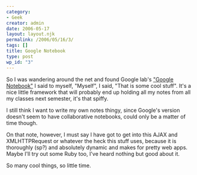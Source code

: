 ```yaml
---
category:
- Geek
creator: admin
date: 2006-05-17
layout: layout.njk
permalink: /2006/05/16/3/
tags: []
title: Google Notebook
type: post
wp_id: "3"
---
```


So I was wandering around the net and found Google lab's ["Google Notebook"](http://www.google.com/notebook/)
I said to myself, "Myself", I said, "That is some cool stuff".  It's a nice little framework that will probably end up holding all my notes from all my classes next semester, it's that spiffy.

I still think I want to write my own notes thingy, since Google's version doesn't seem to have collaborative notebooks, could only be a matter of time though.

On that note, however, I must say I have got to get into this AJAX and XMLHTTPRequest or whatever the heck this stuff uses, because it is thoroughly (sp?) and absolutely dynamic and makes for pretty web apps.  Maybe I'll try out some Ruby too, I've heard nothing but good about it.

So many cool things, so little time.

